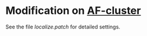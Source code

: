 # Modification on [AF-cluster](https://github.com/HWaymentSteele/AF_Cluster)

See the file *localize.patch* for detailed settings.
